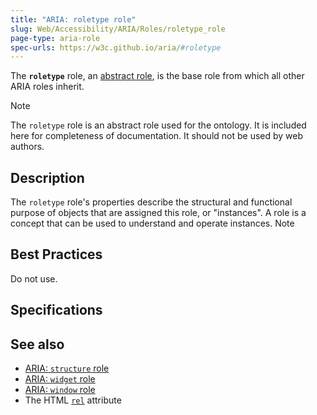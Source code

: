 ```yaml
---
title: "ARIA: roletype role"
slug: Web/Accessibility/ARIA/Roles/roletype_role
page-type: aria-role
spec-urls: https://w3c.github.io/aria/#roletype
---
```




The **`roletype`** role, an [abstract role](/Web/Accessibility/ARIA/Roles#6._abstract_roles), is the base role from which all other ARIA roles inherit.

> [!NOTE]
> The `roletype` role is an abstract role used for the ontology. It is included here for completeness of documentation. It should not be used by web authors.

## Description

The `roletype` role's properties describe the structural and functional purpose of objects that are assigned this role, or "instances". A role is a concept that can be used to understand and operate instances.
Note

## Best Practices

Do not use.

## Specifications



## See also

- [ARIA: `structure` role](/Web/Accessibility/ARIA/Roles/structure_role)
- [ARIA: `widget` role](/Web/Accessibility/ARIA/Roles/widget_role)
- [ARIA: `window` role](/Web/Accessibility/ARIA/Roles/window_role)
- The HTML [`rel`](/Web/HTML/Attributes/rel) attribute
